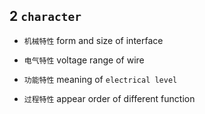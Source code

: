 ## 2 `character` 
* `机械特性` 
form and size of interface

* `电气特性` 
voltage range of wire

* `功能特性` 
meaning of `electrical level` 

* `过程特性` 
appear order of different function
